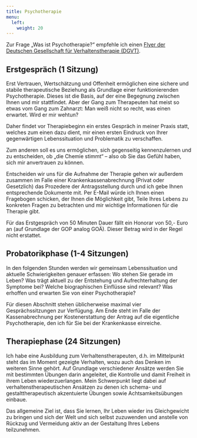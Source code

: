 ```yaml
---
title: Psychotherapie
menu:
  left:
    weight: 20
---
```

Zur Frage „Was ist Psychotherapie?“ empfehle ich einen [Flyer der Deutschen Gesellschaft für Verhaltenstherapie (DGVT)](http://www.dgvt.de/fileadmin/user_upload/Dokumente/Was_ist_Psychotherapie.pdf).

## Erstgespräch (1 Sitzung) ##

Erst Vertrauen, Wertschätzung und Offenheit ermöglichen eine sichere und stabile therapeutische Beziehung als Grundlage einer funktionierenden Psychotherapie. Dieses ist die Basis, auf der eine Begegnung zwischen Ihnen und mir stattfindet. Aber der Gang zum Therapeuten hat meist so etwas vom Gang zum Zahnarzt: Man weiß nicht so recht, was einen erwartet. Wird er mir wehtun?

Daher findet vor Therapiebeginn ein erstes Gespräch in meiner Praxis statt, welches zum einen dazu dient, mir einen ersten Eindruck von Ihrer gegenwärtigen Lebenssituation und Problematik zu verschaffen.

Zum anderen soll es uns ermöglichen, sich gegenseitig kennenzulernen und zu entscheiden, ob „die Chemie stimmt“ – also ob Sie das Gefühl haben, sich mir anvertrauen zu können.

Entscheiden wir uns für die Aufnahme der Therapie gehen wir außerdem zusammen im Falle einer Krankenkassenabrechnung (Privat oder Gesetzlich) das Prozedere der Antragsstellung durch und ich gebe Ihnen entsprechende Dokumente mit. Per E-Mail würde ich Ihnen einen Fragebogen schicken, der Ihnen die Möglichkeit gibt, Teile Ihres Lebens zu konkreten Fragen zu betrachten und mir wichtige Informationen für die Therapie gibt.

Für das Erstgespräch von 50 Minuten Dauer fällt ein Honorar von 50,- Euro an (auf Grundlage der GOP analog GOÄ). Dieser Betrag wird in der Regel nicht erstattet.

## Probatorikphase (1-4 Sitzungen) ##

In den folgenden Stunden werden wir gemeinsam Lebenssituation und aktuelle Schwierigkeiten genauer erfassen: Wo stehen Sie gerade im Leben? Was trägt aktuell zu der Entstehung und Aufrechterhaltung der Symptome bei? Welche biographischen Einflüsse sind relevant? Was erhoffen und erwarten Sie von einer Psychotherapie?

Für diesen Abschnitt stehen üblicherweise maximal vier Gesprächssitzungen zur Verfügung. Am Ende steht im Falle der Kassenabrechnung per Kostenerstattung der Antrag auf die eigentliche Psychotherapie, den ich für Sie bei der Krankenkasse einreiche.

## Therapiephase (24 Sitzungen) ##

Ich habe eine Ausbildung zum Verhaltenstherapeuten, d.h. im Mittelpunkt steht das im Moment gezeigte Verhalten, wozu auch das Denken im weiteren Sinne gehört. Auf Grundlage verschiedener Ansätze werden Sie mit bestimmten Übungen darin angeleitet, die Kontrolle und damit Freiheit in ihrem Leben wiederzuerlangen. Mein Schwerpunkt liegt dabei auf verhaltenstherapeutischen Ansätzen zu denen ich schema- und gestalttherapeutisch akzentuierte Übungen sowie Achtsamkeitsübungen einbaue.

Das allgemeine Ziel ist, dass Sie lernen, Ihr Leben wieder ins Gleichgewicht zu bringen und sich der Welt und sich selbst zuzuwenden und anstelle von Rückzug und Vermeidung aktiv an der Gestaltung Ihres Lebens teilzunehmen.
